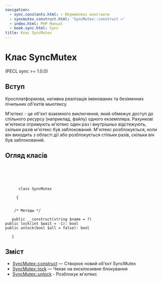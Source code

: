 ```yaml
---
navigation:
  - sync.constants.html: « Обумовлені константи
  - syncmutex.construct.html: 'SyncMutex::construct »'
  - index.html: PHP Manual
  - book.sync.html: Sync
title: Клас SyncMutex
---
```

# Клас SyncMutex

(PECL sync >= 1.0.0)

## Вступ

Кросплатформова, нативна реалізація іменованих та безіменних лічильних об'єктів мьютексу.

М'ютекс - це об'єкт взаємного виключення, який обмежує доступ до спільного ресурсу (наприклад, файлу) одного екземпляра. Рахункові м'ютекси отримують м'ютекс один раз і внутрішньо відстежують, скільки разів м'ютекс був заблокований. М'ютекс розблокується, коли він виходить з області дії або розблокується стільки разів, скільки він був заблокований.

## Огляд класів

```classsynopsis



    
     
      class SyncMutex
     
     {


    /* Методы */
    
   public __construct(string $name = ?)
public lock(int $wait = -1): bool
public unlock(bool $all = false): bool

   }
```

## Зміст

-   [SyncMutex::construct](syncmutex.construct.html) — Створює новий об'єкт SyncMutex
-   [SyncMutex::lock](syncmutex.lock.html) — Чекає на ексклюзивне блокування
-   [SyncMutex::unlock](syncmutex.unlock.html) - Розблокує м'ютекс
